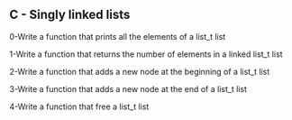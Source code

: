 ## C - Singly linked lists
  
0-Write a function that prints all the elements of a list_t list
   
1-Write a function that returns the number of elements in a linked list_t list  
   
2-Write a function that adds a new node at the beginning of a list_t list  
  
3-Write a function that adds a new node at the end of a list_t list  
  
4-Write a function that free a list_t list  
